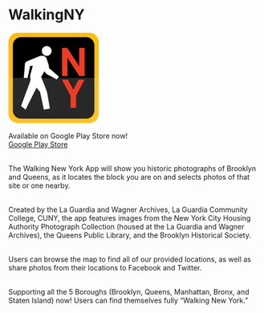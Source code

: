 # WalkingNY
![logo](git_images/Walking_NY_ICON.png)
<br>

Available on Google Play Store now! <br>
<a target="_blank" href="https://play.google.com/store/apps/details?id=edu.cuny.lagcc.laguardiawagnerarchive.WalkingNY">Google Play Store</a>
<br><br>

The Walking New York App will show you historic photographs of Brooklyn and Queens, as it locates the block you are on and selects photos of that site or one nearby. <br><br>

Created by the La Guardia and Wagner Archives, La Guardia Community College, CUNY, the app features images from the New York City Housing Authority Photograph Collection (housed at the La Guardia and Wagner Archives), the Queens Public Library, and the Brooklyn Historical Society. <br><br>

Users can browse the map to find all of our provided locations, as well as share photos from their locations to Facebook and Twitter. <br><br>

Supporting all the 5 Boroughs (Brooklyn, Queens, Manhattan, Bronx, and Staten Island) now! Users can find themselves fully “Walking New York.” 
